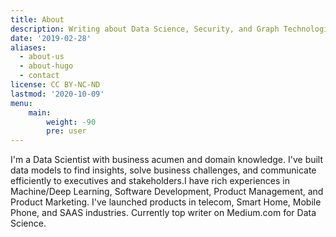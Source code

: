```yaml
---
title: About
description: Writing about Data Science, Security, and Graph Technologies
date: '2019-02-28'
aliases:
  - about-us
  - about-hugo
  - contact
license: CC BY-NC-ND
lastmod: '2020-10-09'
menu:
    main: 
        weight: -90
        pre: user
---
```


I'm a Data Scientist with business acumen and domain knowledge. I've built data models to find insights, solve business challenges, and communicate efficiently to executives and stakeholders.I have rich experiences in Machine/Deep Learning, Software Development, Product Management, and Product Marketing. I've launched products in telecom, Smart Home, Mobile Phone, and SAAS industries.  Currently top writer on Medium.com for Data Science.
